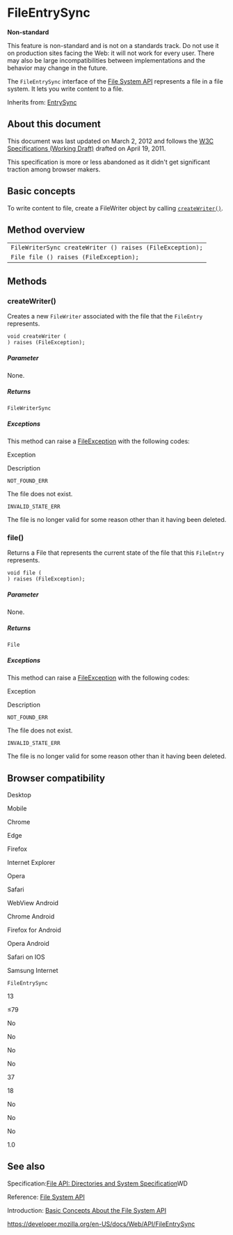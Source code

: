 FileEntrySync
=============

**Non-standard**

This feature is non-standard and is not on a standards track. Do not use it on production sites facing the Web: it will not work for every user. There may also be large incompatibilities between implementations and the behavior may change in the future.

The `FileEntrySync` interface of the [File System API](file_and_directory_entries_api/introduction) represents a file in a file system. It lets you write content to a file.

Inherits from: [EntrySync](filesystementrysync)

About this document
-------------------

This document was last updated on March 2, 2012 and follows the [W3C Specifications (Working Draft)](https://www.w3.org/TR/file-system-api/) drafted on April 19, 2011.

This specification is more or less abandoned as it didn't get significant traction among browser makers.

Basic concepts
--------------

To write content to file, create a FileWriter object by calling [`createWriter()`](#createwriter).

Method overview
---------------

<table><tbody><tr class="odd"><td><code>FileWriterSync createWriter () raises (FileException);</code></td></tr><tr class="even"><td><code>File file () raises (FileException);</code></td></tr></tbody></table>

Methods
-------

### createWriter()

Creates a new `FileWriter` associated with the file that the `FileEntry` represents.

    void createWriter (
    ) raises (FileException);

##### Parameter

None.

##### Returns

`FileWriterSync`

##### Exceptions

This method can raise a [FileException](fileexception) with the following codes:

Exception

Description

`NOT_FOUND_ERR`

The file does not exist.

`INVALID_STATE_ERR`

The file is no longer valid for some reason other than it having been deleted.

### file()

Returns a File that represents the current state of the file that this `FileEntry` represents.

    void file (
    ) raises (FileException);

##### Parameter

None.

##### Returns

`File`

##### Exceptions

This method can raise a [FileException](fileexception) with the following codes:

Exception

Description

`NOT_FOUND_ERR`

The file does not exist.

`INVALID_STATE_ERR`

The file is no longer valid for some reason other than it having been deleted.

Browser compatibility
---------------------

Desktop

Mobile

Chrome

Edge

Firefox

Internet Explorer

Opera

Safari

WebView Android

Chrome Android

Firefox for Android

Opera Android

Safari on IOS

Samsung Internet

`FileEntrySync`

13

≤79

No

No

No

No

37

18

No

No

No

1.0

See also
--------

Specification:[File API: Directories and System Specification](https://dev.w3.org/2009/dap/file-system/pub/FileSystem/)WD

Reference: [File System API](file_and_directory_entries_api/introduction)

Introduction: [Basic Concepts About the File System API](file_and_directory_entries_api/introduction)

<a href="https://developer.mozilla.org/en-US/docs/Web/API/FileEntrySync" class="_attribution-link">https://developer.mozilla.org/en-US/docs/Web/API/FileEntrySync</a>
